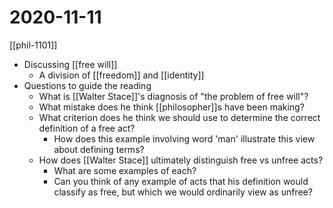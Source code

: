 # 2020-11-11

[[phil-1101]]

- Discussing [[free will]]
  - A division of [[freedom]] and [[identity]]
- Questions to guide the reading
  - What is [[Walter Stace]]'s diagnosis of "the problem of free will"?
  - What mistake does he think [[philosopher]]s have been making?
  - What criterion does he think we should use to determine the correct definition of a free act?
    - How does this example involving word 'man' illustrate this view about defining terms?
  - How does [[Walter Stace]] ultimately distinguish free vs unfree acts?
    - What are some examples of each?
    - Can you think of any example of acts that his definition would classify as free, but which we would ordinarily view as unfree?

